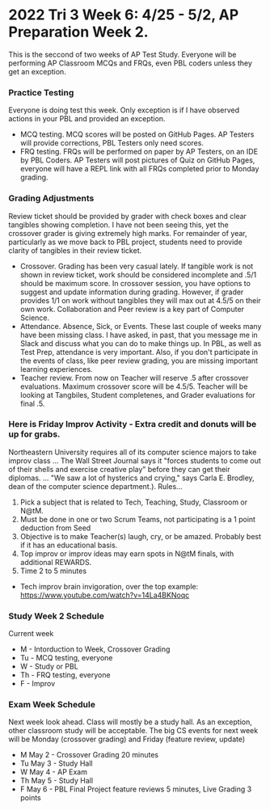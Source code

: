 # 2022 Tri 3 Week 6: 4/25 - 5/2, AP Preparation Week 2.
This is the seccond of two weeks of AP Test Study. Everyone will be performing AP Classroom MCQs and FRQs, even PBL coders unless they get an exception.
### Practice Testing
Everyone is doing test this week.  Only exception is if I have observed actions in your PBL and provided an exception.
* MCQ testing.  MCQ scores will be posted on GitHub Pages.  AP Testers will provide corrections, PBL Testers only need scores.
* FRQ testing.  FRQs will be performed on paper by AP Testers, on an IDE by PBL Coders.  AP Testers will post pictures of Quiz on GitHub Pages, everyone will have a REPL link with all FRQs completed prior to Monday grading.

### Grading Adjustments
Review ticket should be provided by grader with check boxes and clear tangibles showing completion. I have not been seeing this, yet the crossover grader is giving extremely high marks.  For remainder of year, particularly as we move back to PBL project, students need to provide clarity of tangibles in their review ticket.
* Crossover.  Grading has been very casual lately. If tangible work is not shown in review ticket, work should be considered incomplete and .5/1 should be maximum score.  In crossover session, you have options to suggest and update information during grading.  However, if grader provides 1/1 on work without tangibles they will max out at 4.5/5 on their own work.  Collaboration and Peer review is a key part of Computer Science.
* Attendance.  Absence, Sick, or Events.  These last couple of weeks many have been missing class.  I have asked, in past, that you message me in Slack and discuss what you can do to make things up.  In PBL, as well as Test Prep, attendance is very important.  Also, if you don't participate in the events of class, like peer review grading, you are missing important learning experiences.
* Teacher review.  From now on Teacher will reserve .5 after crossover evaluations.  Maximum crossover score will be 4.5/5.  Teacher will be looking at Tangbiles, Student completenes, and Grader evaluations for final .5.

### Here is Friday Improv Activity - Extra credit and donuts will be up for grabs.
Northeastern University requires all of its computer science majors to take improv class ... The Wall Street Journal says it "forces students to come out of their shells and exercise creative play" before they can get their diplomas. ... "We saw a lot of hysterics and crying," says Carla E. Brodley, dean of the computer science department.).  Rules...
1. Pick a subject that is related to Tech, Teaching, Study, Classroom or N@tM.
2. Must be done in one or two Scrum Teams, not participating is a 1 point deduction from Seed
3. Objective is to make Teacher(s) laugh, cry, or be amazed. Probably best if it has an educational basis.
4. Top improv or improv ideas may earn spots in N@tM finals, with additional REWARDS.
5. Time 2 to 5 minutes
* Tech improv brain invigoration, over the top example: https://www.youtube.com/watch?v=14La4BKNoqc

### Study Week 2 Schedule
Current week
* M - Intorduction to Week, Crossover Grading
* Tu - MCQ testing, everyone
* W - Study or PBL
* Th - FRQ testing, everyone
* F - Improv

### Exam Week Schedule
Next week look ahead.  Class will mostly be a study hall.  As an exception, other classroom study will be acceptable. The big CS events for next week will be Monday (crossover grading) and Friday (feature review, update)
* M May 2 - Crossover Grading 20 minutes
* Tu May 3 - Study Hall
* W May 4 - AP Exam
* Th May 5 - Study Hall
* F May 6 - PBL Final Project feature reviews 5 minutes, Live Grading 3 points
